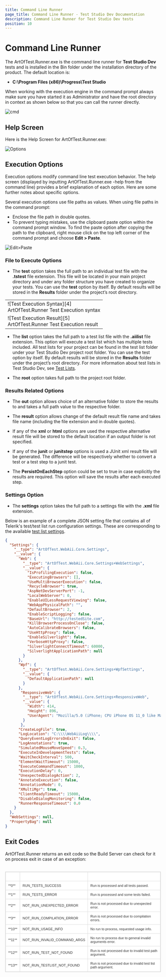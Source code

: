 ```yaml
---
title: Command Line Runner 
page_title: Command Line Runner - Test Studio Dev Documentation
description: Command Line Runner for Test Studio Dev tests
position: 10
---
```

# Command Line Runner

The ArtOfTest.Runner.exe is the command line runner for __Test Studio Dev__ tests and is installed in the Bin folder under the installation directory of the product. The default location is:

- **C:\Program Files (x86)\Progress\Test Studio**

When working with the execution engine in the command prompt always make sure you have started it as Administrator and have the root directory in context as shown below so that you can call the runner directly.

![cmd][1]

## Help Screen

Here is the Help Screen for ArtOfTest.Runner.exe:

![Options][2]

## Execution Options

Execution options modify command line test execution behavior. The help screen (displayed by inputting ArtOfTest.Runner.exe -help from the command line) provides a brief explanation of each option. Here are some further notes about specific options.

Several execution options use file paths as values. When using file paths in the command prompt:

- Enclose the file path in double quotes.
- To prevent typing mistakes, use the clipboard paste option within the command prompt window. To find the paste option after copying the path to the clipboard, right mouse click on the top left corner of the command prompt and choose **Edit > Paste**.

![Edit>Paste][3]

### File to Execute Options

- The **test** option takes the full path to an individual test file with the **.tstest** file extension. This file will be located in your main project directory and under any folder structure you have created to organize your tests. You can use the **test** option by itself. By default results will be stored in the **Results** folder under the project’s root directory.

<table id="no-table">
<tr>
<td>![Test Execution Syntax][4]<br>ArtOfTest.Runner Test Execution syntax</td>
</tr>
<tr>
<td>![Test Execution Result][5]<br>ArtOfTest.Runner Test Execution result</td>
</tr>
<table>

- The **list** option takes the full path to a test list file with the **.aiilist** file extension. This option  will execute a test list which has multiple tests included. All test lists for your project can be found in the test list folder under your Test Studio Dev project root folder. You can use the test option by itself. By default results will be stored in the **Results** folder under the project’s root directory. For more information about test lists in Test Studio Dev, see <a href="/features/test-execution/test-lists-in-vs-2017-2019" target="_blank">Test Lists</a>.

- The **root** option takes full path to the project root folder.

### Results Related Options

- The **out** option allows choice of an alternative folder to store the results to and takes a full path value to the respective folder.

- The **result** option allows change of the default result file name and takes file name (including the file extension and in double quotes).

- If any of the **xml** or **html** options are used the respective alternative result file will be stored to the default location if an output folder is not specified.

- If any of the **junit** or **junitstep** options is used a JUnit xml result file will be generated. The difference will be respectively whether to convert a test or a test step to a junit test.

- The **PersistOnEachStep** option could be set to true in case explicitly the results are required. This option will save the results after each executed step.

### Settings Option

- The **settings** option takes the full path to a settings file with the **.xml** file extension.

Below is an example of a complete JSON setting file that contains all of Telerik's test/test list run configuration settings. These are corresponding to the available <a href="/features/test-execution/test-list-settings" target="_blank">test list settings</a>.

```JSON
{
  "Settings": {
    "__type": "ArtOfTest.WebAii.Core.Settings",
    "__value": {
      "Web": {
        "__type": "ArtOfTest.WebAii.Core.Settings+WebSettings",
        "__value": {
          "IsProfilingExecution": false,
          "ExecutingBrowsers": [],
          "UseMultiBrowserExecution": false,
          "RecycleBrowser": true,
          "AspNetDevServerPort": -1,
          "LocalWebServer": 0,
          "EnableUILessRequestViewing": false,
          "WebAppPhysicalPath": "",
          "DefaultBrowser": 2,
          "EnableScriptLogging": false,
          "BaseUrl": "http://testedSite.com",
          "KillBrowserProcessOnClose": false,
          "AutoCalibrateBrowsers": false,
          "UseHttpProxy": false,
          "EnableSilverlight": false,
          "VerboseHttpProxy": false,
          "SilverlightConnectTimeout": 60000,
          "SilverlightApplicationPath": null
        }
      },
      "Wpf": {
        "__type": "ArtOfTest.WebAii.Core.Settings+WpfSettings",
        "__value": {
          "DefaultApplicationPath": null
        }		
      },
	   "ResponsiveWeb": {
		"__type": "ArtOfTest.WebAii.Core.Settings+ResponsiveWeb",
		"__value": {
		  "Width": 414,
		  "Height": 896,
		  "UserAgent": "Mozilla/5.0 (iPhone; CPU iPhone OS 11_0 like Mac OS X) AppleWebKit/604.1. 38 (KHTML, like Gecko) Version/11.0 Mobile/15A356 Safari/604.1"         
	    }
	   },
      "CreateLogFile": true,
      "LogLocation": "C:\\\\WebAiiLog\\\\",
      "QueryEventLogErrorsOnExit": false,
      "LogAnnotations": true,
      "SimulatedMouseMoveSpeed": 0.3,
      "ExecuteInDevelopmentTests": false,
      "WaitCheckInterval": 500,
      "ElementWaitTimeout": 15000,
      "ExecuteCommandTimeout": 1000,
      "ExecutionDelay": 0,
      "UnexpectedDialogAction": 2,
      "AnnotateExecution": false,
      "AnnotationMode": 0,
      "XMultiMgr": true,
      "ClientReadyTimeout": 15000,
      "DisableDialogMonitoring": false,
      "RunnerResponseTimeout": 0.0
    }
  },
  "WebSettings": null,
  "PropertyBag": null
}

```

## Exit Codes

ArtOfTest.Runner returns an exit code so the Build Server can check for it on process exit in case of an exception:

<style>
table.docs {
font-family: verdana,arial,sans-serif;
font-size:11px;
color:#333333;
border: 1px solid #dbdbdb;
border-collapse: collapse;
}
table.docs th {
color:#fff;
background-color:#00аб8е;
border: 1px solid #dbdbdb;
padding: 8px;
}
table.docs tr {
background-color:#ffffff;
}
table.docs td {
border: 1px solid #dbdbdb;
padding: 8px;
}

</style>
<table class="docs">
<tr>
	<th>Code</th><th>Title</th><th>Summary</th>
</tr>
<tr>
	<td>**0**</td><td>RUN_TESTS_SUCCESS </td><td>Run is processed and all tests passed.</td>
</tr>
<tr>
	<td>**1**</td><td>RUN_TESTS_ERROR</td><td>Run is processed and some tests failed.</td>
</tr>
<tr>
	<td>**2**</td><td>NOT_RUN_UNEXPECTED_ERROR</td><td>Run is not processed due to unexpected error.</td>
</tr>
<tr>
	<td>**3**</td><td>NOT_RUN_COMPILATION_ERROR</td><td>Run is not processed due to compilation errors.</td>
</tr>
<tr>
	<td>**10**</td><td>NOT_RUN_USAGE_INFO</td><td>No run to process, requested usage info.</td>
</tr>
<tr>
	<td>**11**</td><td>NOT_RUN_INVALID_COMMAND_ARGS</td><td>No run to process due to general invalid arguments error.</td>
</tr>
<tr>
	<td>**12**</td><td>NOT_RUN_TEST_NOT_FOUND</td><td>Run is not processed due to invalid test path argument.</td>
</tr>
<tr>
	<td>**13**</td><td>NOT_RUN_TESTLIST_NOT_FOUND</td><td>Run is not processed due to invalid test list path argument.</td>
</tr>
<table>

[1]: images/artoftest-runner/fig1.png
[2]: images/artoftest-runner/fig2.png
[3]: images/artoftest-runner/fig3.png
[4]: images/artoftest-runner/fig4.png
[5]: images/artoftest-runner/fig5.png
[6]: images/artoftest-runner/fig6.png
[7]: images/artoftest-runner/fig7.png
[8]: images/artoftest-runner/fig8.png